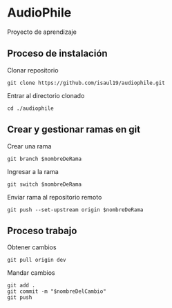 # AudioPhile

Proyecto de aprendizaje

## Proceso de instalación

Clonar repositorio

```
git clone https://github.com/isaul19/audiophile.git
```

Entrar al directorio clonado

```
cd ./audiophile
```

## Crear y gestionar ramas en git

Crear una rama

```
git branch $nombreDeRama
```

Ingresar a la rama

```
git switch $nombreDeRama
```

Enviar rama al repositorio remoto

```
git push --set-upstream origin $nombreDeRama
```

## Proceso trabajo

Obtener cambios

```
git pull origin dev
```

Mandar cambios

```
git add .
git commit -m "$nombreDelCambio"
git push
```
